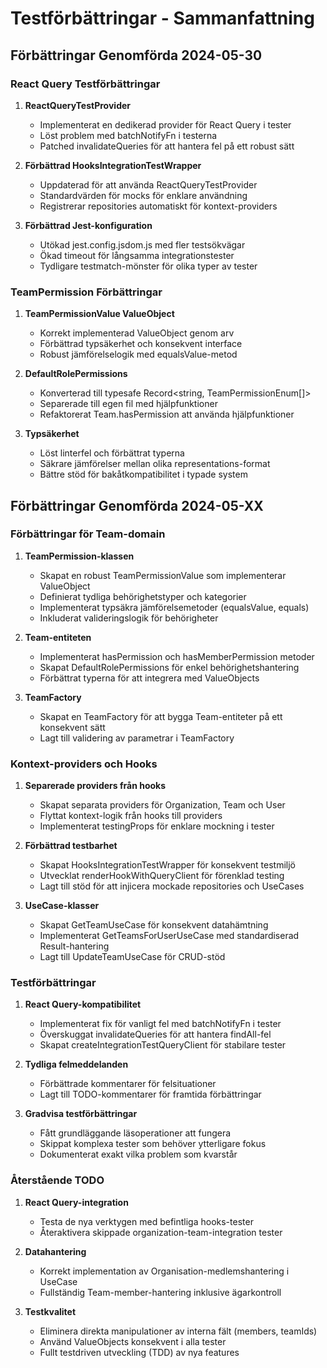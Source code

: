 # Testförbättringar - Sammanfattning

## Förbättringar Genomförda 2024-05-30

### React Query Testförbättringar

1. **ReactQueryTestProvider**
   - Implementerat en dedikerad provider för React Query i tester
   - Löst problem med batchNotifyFn i testerna
   - Patched invalidateQueries för att hantera fel på ett robust sätt

2. **Förbättrad HooksIntegrationTestWrapper**
   - Uppdaterad för att använda ReactQueryTestProvider
   - Standardvärden för mocks för enklare användning
   - Registrerar repositories automatiskt för kontext-providers

3. **Förbättrad Jest-konfiguration**
   - Utökad jest.config.jsdom.js med fler testsökvägar
   - Ökad timeout för långsamma integrationstester
   - Tydligare testmatch-mönster för olika typer av tester

### TeamPermission Förbättringar

1. **TeamPermissionValue ValueObject**
   - Korrekt implementerad ValueObject<T> genom arv
   - Förbättrad typsäkerhet och konsekvent interface
   - Robust jämförelselogik med equalsValue-metod

2. **DefaultRolePermissions**
   - Konverterad till typesafe Record<string, TeamPermissionEnum[]>
   - Separerade till egen fil med hjälpfunktioner
   - Refaktorerat Team.hasPermission att använda hjälpfunktioner

3. **Typsäkerhet**
   - Löst linterfel och förbättrat typerna
   - Säkrare jämförelser mellan olika representations-format
   - Bättre stöd för bakåtkompatibilitet i typade system

## Förbättringar Genomförda 2024-05-XX

### Förbättringar för Team-domain

1. **TeamPermission-klassen**
   - Skapat en robust TeamPermissionValue som implementerar ValueObject
   - Definierat tydliga behörighetstyper och kategorier
   - Implementerat typsäkra jämförelsemetoder (equalsValue, equals)
   - Inkluderat valideringslogik för behörigheter

2. **Team-entiteten**
   - Implementerat hasPermission och hasMemberPermission metoder
   - Skapat DefaultRolePermissions för enkel behörighetshantering
   - Förbättrat typerna för att integrera med ValueObjects

3. **TeamFactory**
   - Skapat en TeamFactory för att bygga Team-entiteter på ett konsekvent sätt
   - Lagt till validering av parametrar i TeamFactory

### Kontext-providers och Hooks

1. **Separerade providers från hooks**
   - Skapat separata providers för Organization, Team och User
   - Flyttat kontext-logik från hooks till providers
   - Implementerat testingProps för enklare mockning i tester

2. **Förbättrad testbarhet**
   - Skapat HooksIntegrationTestWrapper för konsekvent testmiljö
   - Utvecklat renderHookWithQueryClient för förenklad testing
   - Lagt till stöd för att injicera mockade repositories och UseCases

3. **UseCase-klasser**
   - Skapat GetTeamUseCase för konsekvent datahämtning
   - Implementerat GetTeamsForUserUseCase med standardiserad Result-hantering 
   - Lagt till UpdateTeamUseCase för CRUD-stöd

### Testförbättringar

1. **React Query-kompatibilitet**
   - Implementerat fix för vanligt fel med batchNotifyFn i tester
   - Överskuggat invalidateQueries för att hantera findAll-fel
   - Skapat createIntegrationTestQueryClient för stabilare tester

2. **Tydliga felmeddelanden**
   - Förbättrade kommentarer för felsituationer
   - Lagt till TODO-kommentarer för framtida förbättringar

3. **Gradvisa testförbättringar**
   - Fått grundläggande läsoperationer att fungera
   - Skippat komplexa tester som behöver ytterligare fokus
   - Dokumenterat exakt vilka problem som kvarstår

### Återstående TODO

1. **React Query-integration**
   - Testa de nya verktygen med befintliga hooks-tester
   - Återaktivera skippade organization-team-integration tester

2. **Datahantering**
   - Korrekt implementation av Organisation-medlemshantering i UseCase
   - Fullständig Team-member-hantering inklusive ägarkontroll
   
3. **Testkvalitet**
   - Eliminera direkta manipulationer av interna fält (members, teamIds)
   - Använd ValueObjects konsekvent i alla tester
   - Fullt testdriven utveckling (TDD) av nya features 